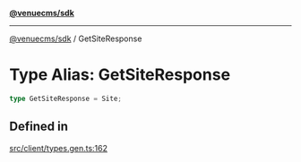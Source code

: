 [**@venuecms/sdk**](../Index.md)

***

[@venuecms/sdk](../Index.md) / GetSiteResponse

# Type Alias: GetSiteResponse

```ts
type GetSiteResponse = Site;
```

## Defined in

[src/client/types.gen.ts:162](https://github.com/venuecms/sdk/blob/2edfd13c06baf443bbea491be2ef200d66919dd4/src/client/types.gen.ts#L162)
